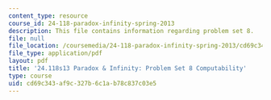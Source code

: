 ```yaml
---
content_type: resource
course_id: 24-118-paradox-infinity-spring-2013
description: This file contains information regarding problem set 8.
file: null
file_location: /coursemedia/24-118-paradox-infinity-spring-2013/cd69c343af9c327b6c1ab78c837c03e5_MIT24_118S13_ProbSet8.pdf
file_type: application/pdf
layout: pdf
title: '24.118s13 Paradox & Infinity: Problem Set 8 Computability'
type: course
uid: cd69c343-af9c-327b-6c1a-b78c837c03e5
---
```

